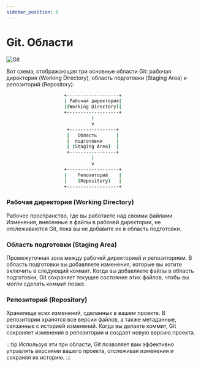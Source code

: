 ```yaml
---
sidebar_position: 6
---
```


# Git. Области

![Git](https://img.shields.io/badge/git-%23F05033.svg?style=for-the-badge&logo=git&logoColor=white)

Вот схема, отображающая три основные области Git: рабочая директория (Working Directory), область подготовки (Staging Area) и репозиторий (Repository):

```bash
                     +-------------------+
                     | Рабочая директория|
                     |(Working Directory)|
                     +-------------------+
                               |
                               v
                      +-----------------+
                      |   Область       |
                      |  подготовки     |
                      | (Staging Area)  |
                      +-----------------+
                               |
                               v
                     +-------------------+
                     |    Репозиторий    |
                     |    (Repository)   |
                     +-------------------+
```

### **Рабочая директория (Working Directory)** 
Рабочее пространство, где вы работаете над своими файлами. Изменения, внесенные в файлы в рабочей директории, не отслеживаются Git, пока вы не добавите их в область подготовки.

### **Область подготовки (Staging Area)** 
Промежуточная зона между рабочей директорией и репозиторием. В область подготовки вы добавляете изменения, которые вы хотите включить в следующий коммит. Когда вы добавляете файлы в область подготовки, Git сохраняет текущее состояние этих файлов, чтобы вы могли сделать коммит позже.

### **Репозиторий (Repository)**
Хранилище всех изменений, сделанных в вашем проекте. В репозитории хранятся все версии файлов, а также метаданные, связанные с историей изменений. Когда вы делаете коммит, Git сохраняет изменения в репозитории и создает новую версию проекта.

:::tip
Используя эти три области, Git позволяет вам эффективно управлять версиями вашего проекта, отслеживая изменения и сохраняя их историю.
:::